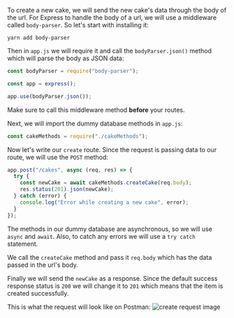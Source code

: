 To create a new cake, we will send the new cake's data through the body of the url. For Express to handle the body of a url, we will use a middleware called `body-parser`. So let's start with installing it:

```shell
yarn add body-parser
```

Then in `app.js` we will require it and call the `bodyParser.json()` method which will parse the body as JSON data:

```javascript
const bodyParser = require("body-parser");

const app = express();

app.use(bodyParser.json());
```

Make sure to call this middleware method **before** your routes.

Next, we will import the dummy database methods in `app.js`:

```javascript
const cakeMethods = require("./cakeMethods");
```

Now let's write our `create` route. Since the request is passing data to our route, we will use the `POST` method:

```javascript
app.post("/cakes", async (req, res) => {
  try {
    const newCake = await cakeMethods.createCake(req.body);
    res.status(201).json(newCake);
  } catch (error) {
    console.log("Error while creating a new cake", error);
  }
});
```

The methods in our dummy database are asynchronous, so we will use `async` and `await`. Also, to catch any errors we will use a `try catch` statement.

We call the `createCake` method and pass it `req.body` which has the data passed in the url's body.

Finally we will send the `newCake` as a response. Since the default success response status is `200` we will change it to `201` which means that the item is created successfully.

This is what the request will look like on Postman:
![create request image](https://i.imgur.com/73devIb.png)
